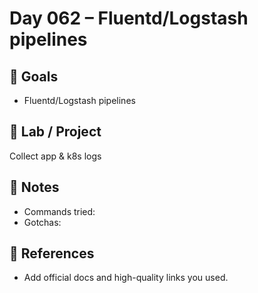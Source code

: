 # Day 062 – Fluentd/Logstash pipelines

## 🎯 Goals
- Fluentd/Logstash pipelines

## 🔧 Lab / Project
Collect app & k8s logs

## 📝 Notes
- Commands tried:
- Gotchas:

## 🔎 References
- Add official docs and high-quality links you used.
